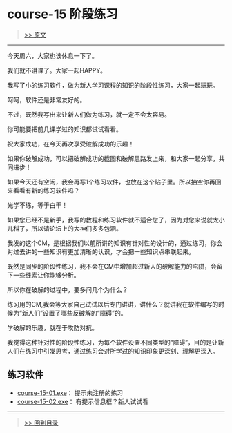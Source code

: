# course-15 阶段练习

> [>> 原文](https://www.52pojie.cn/thread-1362119-1-1.html)

------

今天周六，大家也该休息一下了。


我们就不讲课了。大家一起HAPPY。


我写了小的练习软件，做为新人学习课程的知识的阶段性练习，大家一起玩玩。


呵呵，软件还是非常友好的。


不过，既然我写出来让新人们做为练习，就一定不会太容易。


你可能要把前几课学过的知识都试试看看。


祝大家成功，在今天再次享受破解成功的乐趣！


如果你破解成功，可以把破解成功的截图和破解思路发上来，和大家一起分享，共同进步！


如果今天还有空闲，我会再写1个练习软件，也放在这个贴子里。所以抽空你再回来看看有新的练习软件吗？


光学不练，等于白干！


如果您已经不是新手，我写的教程和练习软件就不适合您了，因为对您来说就太小儿科了，所以请论坛上的大神们多多包涵。


我发的这个CM，是根据我们以前所讲的知识有针对性的设计的，通过练习，你会对过去讲的一些知识有更加清晰的认识，才会把一些知识点串联起来。


既然是同步的阶段性练习，我不会在CM中增加超过新人的破解能力的陷阱，会留下一些线索让你能够分析。


所以你在破解的过程中，要多问几个为什么？

练习用的CM,我会等大家自己试试以后专门讲讲，讲什么？就讲我在软件编写的时候为“新人们”设置了哪些反破解的“障碍”的。


学破解的乐趣，就在于攻防对抗。


我觉得这种针对性的阶段性练习，为每个软件设置不同类型的“障碍”，目的是让新人们在练习中引发思考，通过练习会对所学过的知识印象更深刻、理解更深入。

## 练习软件

- [course-15-01.exe](PEs/course-15-01.exe)： 提示未注册的练习
- [course-15-02.exe](PEs/course-15-02.exe)： 有提示信息框？新人试试看

------

> [>> 回到目录](README.md)
